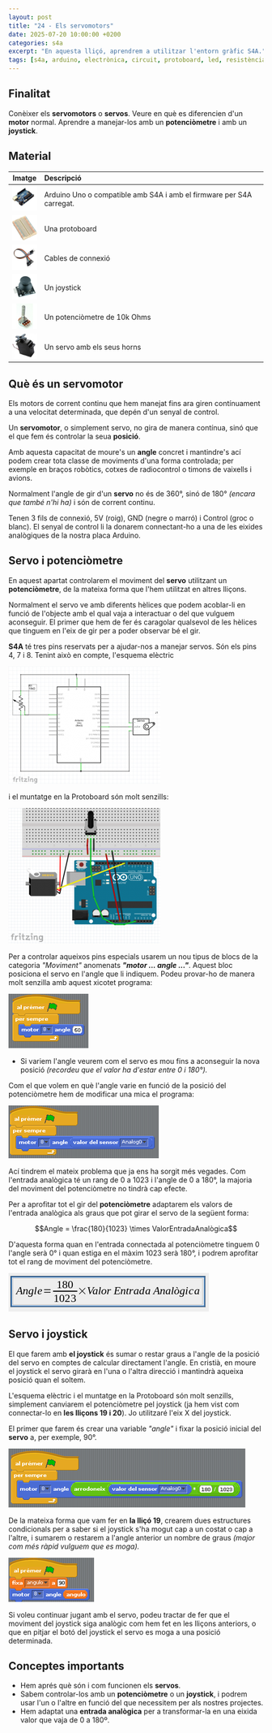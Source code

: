 ```yaml
---
layout: post
title: "24 - Els servomotors"
date: 2025-07-20 10:00:00 +0200
categories: s4a
excerpt: "En aquesta lliçó, aprendrem a utilitzar l'entorn gràfic S4A."
tags: [s4a, arduino, electrònica, circuit, protoboard, led, resistència, potenciòmetre]
---
```



[img1]: /assets/imatges/s4a/s4a_24_01.png "Esquema-electric"
[img2]: /assets/imatges/s4a/s4a_24_02.png "Esquema-muntatge"
[img3]: /assets/imatges/s4a/s4a_24_03.png "Angle-servo"
[img4]: /assets/imatges/s4a/s4a_24_04.png "Servo-entrada-analògica"
[img5]: /assets/imatges/s4a/s4a_24_05.png "Control-angle-servo"
[img6]: /assets/imatges/s4a/s4a_24_06.png "Servo-joystick"
[img7]: /assets/imatges/s4a/s4a_24_07.png "Setup-servo-joystick"
[img8]: /assets/imatges/s4a/s4a_24_08.png "Controlar-servo-amb-joystick"

## Finalitat

Conèixer els **servomotors** o **servos**. Veure en què es diferencien d'un **motor** normal. Aprendre a manejar-los amb un **potenciòmetre** i amb un **joystick**.

## Material

|                                 Imatge                                 | Descripció                                                           |
| :--------------------------------------------------------------------: | :------------------------------------------------------------------- |
|     <img src="/assets/imatges/mat/mat_unor3.png" width="50" height="50">      | Arduino Uno o compatible amb S4A i amb el firmware per S4A carregat. |
|   <img src="/assets/imatges/mat/mat_protoboard.png" width="50" height="50">   | Una protoboard                                                       |
|     <img src="/assets/imatges/mat/mat_dupont.png" width="50" height="50">     | Cables de connexió                                                   |
| <img src="/assets/imatges/mat/mat_KY-023.png" width="50" height="50"> | Un joystick                                                          |
| <img src="/assets/imatges/mat/mat_potenciometre.png" width="50" height="50">  | Un potenciòmetre de 10k Ohms                                         |
|     <img src="/assets/imatges/mat/mat_servo.jpg" width="50" height="50">      | Un servo amb els seus horns                                          |

## Què és un servomotor

Els motors de corrent continu que hem manejat fins ara giren contínuament a una velocitat determinada, que depén d'un senyal de control.

Un **servomotor**, o simplement servo, no gira de manera contínua, sinó que el que fem és controlar la seua **posició**.

Amb aquesta capacitat de moure's un **angle** concret i mantindre's ací podem crear tota classe de moviments d'una forma controlada; per exemple en braços robòtics, cotxes de radiocontrol o timons de vaixells i avions.

Normalment l'angle de gir d'un **servo** no és de 360°, sinó de 180° _(encara que també n'hi ha)_ i són de corrent continu.

Tenen 3 fils de connexió, 5V (roig), GND (negre o marró) i Control (groc o blanc). El senyal de control li la donarem connectant-ho a una de les eixides analògiques de la nostra placa Arduino.

## Servo i potenciòmetre

En aquest apartat controlarem el moviment del **servo** utilitzant un **potenciòmetre**, de la mateixa forma que l'hem utilitzat en altres lliçons.

Normalment el servo ve amb diferents hèlices que podem acoblar-li en funció de l'objecte amb el qual vaja a interactuar o del que vulguem aconseguir. El primer que hem de fer és caragolar qualsevol de les hèlices que tinguem en l'eix de gir per a poder observar bé el gir.

**S4A** té tres pins reservats per a ajudar-nos a manejar servos. Són els pins 4, 7 i 8. Tenint això en compte, l'esquema elèctric

![esquema-electric][img1]

i el muntatge en la Protoboard són molt senzills:

![esquema-muntatge][img2]

Per a controlar aqueixos pins especials usarem un nou tipus de blocs de la categoria _"Moviment"_ anomenats **_"motor ... angle ..."_**. Aquest bloc posiciona el servo en l'angle que li indiquem. Podeu provar-ho de manera molt senzilla amb aquest xicotet programa:

![angle-servo][img3]

- Si variem l'angle veurem com el servo es mou fins a aconseguir la nova posició _(recordeu que el valor ha d'estar entre 0 i 180°)._

Com el que volem en què l'angle varie en funció de la posició del potenciòmetre hem de modificar una mica el programa:

![servo-entrada-analogica][img4]

Ací tindrem el mateix problema que ja ens ha sorgit més vegades. Com l'entrada analògica té un rang de 0 a 1023 i l'angle de 0 a 180°, la majoria del moviment del potenciòmetre no tindrà cap efecte.

Per a aprofitar tot el gir del **potenciòmetre** adaptarem els valors de l'entrada analògica als graus que pot girar el servo de la següent forma:

$$Angle = \frac{180}{1023} \times ValorEntradaAnalògica$$

D'aquesta forma quan en l'entrada connectada al potenciòmetre tinguem 0 l'angle serà 0° i quan estiga en el màxim 1023 serà 180°, i podrem aprofitar tot el rang de moviment del potenciòmetre.

![control-angle-servo][img5]

## Servo i joystick

El que farem amb **el joystick** és sumar o restar graus a l'angle de la posició del servo en comptes de calcular directament l'angle. En cristià, en moure el joystick el servo girarà en l'una o l'altra direcció i mantindrà aqueixa posició quan el soltem.

L'esquema elèctric i el muntatge en la Protoboard són molt senzills, simplement canviarem el potenciòmetre pel joystick (ja hem vist com connectar-lo en **les lliçons 19 i 20**). Jo utilitzaré l'eix X del joystick.

El primer que farem és crear una variable _"angle"_ i fixar la posició inicial del **servo** a, per exemple, 90°.

![setup-servo-joystick][img6]

De la mateixa forma que vam fer en **la lliçó 19**, crearem dues estructures condicionals per a saber si el joystick s'ha mogut cap a un costat o cap a l'altre, i sumarem o restarem a l'angle anterior un nombre de graus _(major com més ràpid vulguem que es moga)._

![controlar-servo-amb-joystick][img7]

Si voleu continuar jugant amb el servo, podeu tractar de fer que el moviment del joystick siga analògic com hem fet en les lliçons anteriors, o que en pitjar el botó del joystick el servo es moga a una posició determinada.

## Conceptes importants

- Hem aprés què són i com funcionen els **servos**.
- Sabem controlar-los amb un **potenciòmetre** o un **joystick**, i podrem usar l'un o l'altre en funció del que necessitem per als nostres projectes.
- Hem adaptat una **entrada analògica** per a transformar-la en una eixida valor que vaja de 0 a 180º.

